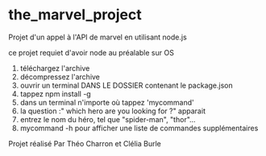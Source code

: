 # the_marvel_project

Projet d'un appel à l'API de marvel en utilisant node.js

ce projet requiet d'avoir node au préalable sur OS

1. téléchargez l'archive
2. décompressez l'archive
3. ouvrir un terminal DANS LE DOSSIER contenant le package.json
4. tappez npm install -g
5. dans un terminal n'importe où tappez 'mycommand'
6. la question :" which hero are you looking for ?" apparait 
7. entrez le nom du héro, tel que "spider-man", "thor"...
8. mycommand -h pour afficher une liste de commandes supplémentaires

Projet réalisé Par Théo Charron et Clélia Burle
